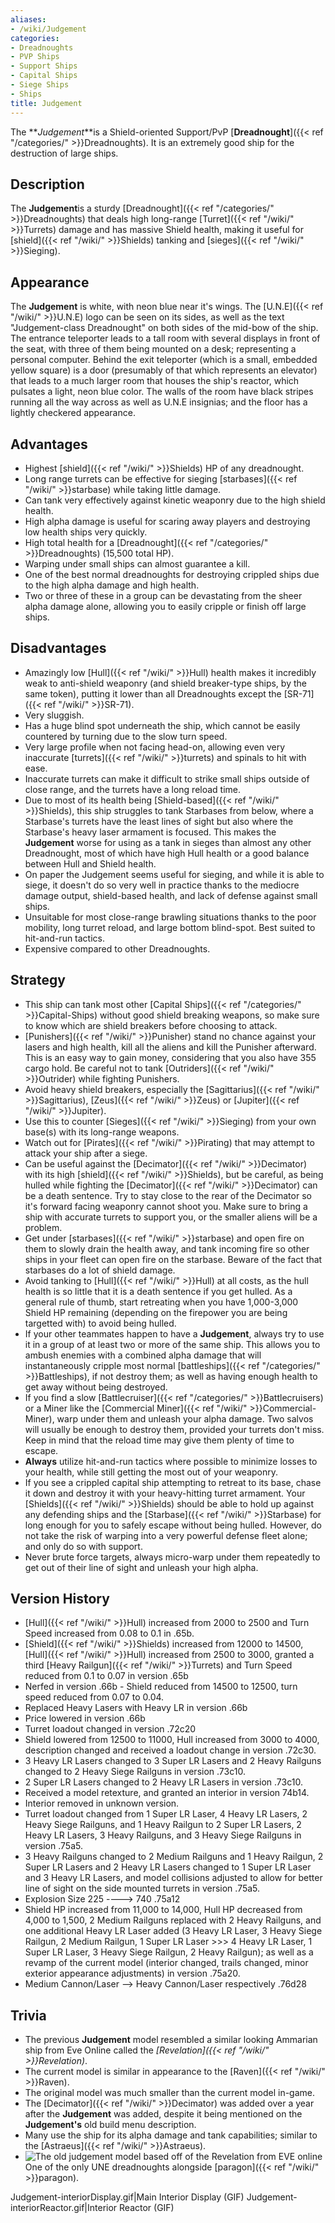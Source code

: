 ```yaml
---
aliases:
- /wiki/Judgement
categories:
- Dreadnoughts
- PVP Ships
- Support Ships
- Capital Ships
- Siege Ships
- Ships
title: Judgement
---
```


The **_Judgement_**is a Shield-oriented Support/PvP [**Dreadnought**]({{< ref "/categories/" >}}Dreadnoughts). It is an extremely good ship for the destruction of large ships. 

## Description

The **Judgement**is a sturdy [Dreadnought]({{< ref "/categories/" >}}Dreadnoughts) that deals high long-range [Turret]({{< ref "/wiki/" >}}Turrets) damage and has massive Shield health, making it useful for [shield]({{< ref "/wiki/" >}}Shields) tanking and [sieges]({{< ref "/wiki/" >}}Sieging).

## Appearance

The **Judgement** is white, with neon blue near it's wings. The [U.N.E]({{< ref "/wiki/" >}}U.N.E) logo can be seen on its sides, as well as the text "Judgement-class Dreadnought" on both sides of the mid-bow of the ship. The entrance teleporter leads to a tall room with several displays in front of the seat, with three of them being mounted on a desk; representing a personal computer. Behind the exit teleporter (which is a small, embedded yellow square) is a door (presumably of that which represents an elevator) that leads to a much larger room that houses the ship's reactor, which pulsates a light, neon blue color. The walls of the room have black stripes running all the way across as well as U.N.E insignias; and the floor has a lightly checkered appearance.

## Advantages

- Highest [shield]({{< ref "/wiki/" >}}Shields) HP of any dreadnought.
- Long range turrets can be effective for sieging [starbases]({{< ref "/wiki/" >}}starbase) while taking little damage.
- Can tank very effectively against kinetic weaponry due to the high shield health.
- High alpha damage is useful for scaring away players and destroying low health ships very quickly.
- High total health for a [Dreadnought]({{< ref "/categories/" >}}Dreadnoughts) (15,500 total HP).
- Warping under small ships can almost guarantee a kill.
- One of the best normal dreadnoughts for destroying crippled ships due to the high alpha damage and high health.
- Two or three of these in a group can be devastating from the sheer alpha damage alone, allowing you to easily cripple or finish off large ships.

## Disadvantages

- Amazingly low [Hull]({{< ref "/wiki/" >}}Hull) health makes it incredibly weak to anti-shield weaponry (and shield breaker-type ships, by the same token), putting it lower than all Dreadnoughts except the [SR-71]({{< ref "/wiki/" >}}SR-71).
- Very sluggish.
- Has a huge blind spot underneath the ship, which cannot be easily countered by turning due to the slow turn speed.
- Very large profile when not facing head-on, allowing even very inaccurate [turrets]({{< ref "/wiki/" >}}turrets) and spinals to hit with ease.
- Inaccurate turrets can make it difficult to strike small ships outside of close range, and the turrets have a long reload time.
- Due to most of its health being [Shield-based]({{< ref "/wiki/" >}}Shields), this ship struggles to tank Starbases from below, where a Starbase's turrets have the least lines of sight but also where the Starbase's heavy laser armament is focused. This makes the **Judgement** worse for using as a tank in sieges than almost any other Dreadnought, most of which have high Hull health or a good balance between Hull and Shield health.
- On paper the Judgement seems useful for sieging, and while it is able to siege, it doesn't do so very well in practice thanks to the mediocre damage output, shield-based health, and lack of defense against small ships.
- Unsuitable for most close-range brawling situations thanks to the poor mobility, long turret reload, and large bottom blind-spot. Best suited to hit-and-run tactics.
- Expensive compared to other Dreadnoughts.

## Strategy

- This ship can tank most other [Capital Ships]({{< ref "/categories/" >}}Capital-Ships) without good shield breaking weapons, so make sure to know which are shield breakers before choosing to attack.
- [Punishers]({{< ref "/wiki/" >}}Punisher) stand no chance against your lasers and high health, kill all the aliens and kill the Punisher afterward. This is an easy way to gain money, considering that you also have 355 cargo hold. Be careful not to tank [Outriders]({{< ref "/wiki/" >}}Outrider) while fighting Punishers.
- Avoid heavy shield breakers, especially the [Sagittarius]({{< ref "/wiki/" >}}Sagittarius), [Zeus]({{< ref "/wiki/" >}}Zeus) or [Jupiter]({{< ref "/wiki/" >}}Jupiter).
- Use this to counter [Sieges]({{< ref "/wiki/" >}}Sieging) from your own base(s) with its long-range weapons.
- Watch out for [Pirates]({{< ref "/wiki/" >}}Pirating) that may attempt to attack your ship after a siege.
- Can be useful against the [Decimator]({{< ref "/wiki/" >}}Decimator) with its high [shield]({{< ref "/wiki/" >}}Shields), but be careful, as being hulled while fighting the [Decimator]({{< ref "/wiki/" >}}Decimator) can be a death sentence. Try to stay close to the rear of the Decimator so it's forward facing weaponry cannot shoot you. Make sure to bring a ship with accurate turrets to support you, or the smaller aliens will be a problem.
- Get under [starbases]({{< ref "/wiki/" >}}starbase) and open fire on them to slowly drain the health away, and tank incoming fire so other ships in your fleet can open fire on the starbase. Beware of the fact that starbases do a lot of shield damage.
- Avoid tanking to [Hull]({{< ref "/wiki/" >}}Hull) at all costs, as the hull health is so little that it is a death sentence if you get hulled. As a general rule of thumb, start retreating when you have 1,000-3,000 Shield HP remaining (depending on the firepower you are being targetted with) to avoid being hulled.
- If your other teammates happen to have a **Judgement**, always try to use it in a group of at least two or more of the same ship. This allows you to ambush enemies with a combined alpha damage that will instantaneously cripple most normal [battleships]({{< ref "/categories/" >}}Battleships), if not destroy them; as well as having enough health to get away without being destroyed.
- If you find a slow [Battlecruiser]({{< ref "/categories/" >}}Battlecruisers) or a Miner like the [Commercial Miner]({{< ref "/wiki/" >}}Commercial-Miner), warp under them and unleash your alpha damage. Two salvos will usually be enough to destroy them, provided your turrets don't miss. Keep in mind that the reload time may give them plenty of time to escape.
- **Always** utilize hit-and-run tactics where possible to minimize losses to your health, while still getting the most out of your weaponry.
- If you see a crippled capital ship attempting to retreat to its base, chase it down and destroy it with your heavy-hitting turret armament. Your [Shields]({{< ref "/wiki/" >}}Shields) should be able to hold up against any defending ships and the [Starbase]({{< ref "/wiki/" >}}Starbase) for long enough for you to safely escape without being hulled. However, do not take the risk of warping into a very powerful defense fleet alone; and only do so with support.
- Never brute force targets, always micro-warp under them repeatedly to get out of their line of sight and unleash your high alpha.

## Version History 

- [Hull]({{< ref "/wiki/" >}}Hull) increased from 2000 to 2500 and Turn Speed increased from 0.08 to 0.1 in .65b.
- [Shield]({{< ref "/wiki/" >}}Shields) increased from 12000 to 14500, [Hull]({{< ref "/wiki/" >}}Hull) increased from 2500 to 3000, granted a third [Heavy Railgun]({{< ref "/wiki/" >}}Turrets) and Turn Speed reduced from 0.1 to 0.07 in version .65b
- Nerfed in version .66b - Shield reduced from 14500 to 12500, turn speed reduced from 0.07 to 0.04.
- Replaced Heavy Lasers with Heavy LR in version .66b
- Price lowered in version .66b
- Turret loadout changed in version .72c20
- Shield lowered from 12500 to 11000, Hull increased from 3000 to 4000, description changed and received a loadout change in version .72c30.
- 3 Heavy LR Lasers changed to 3 Super LR Lasers and 2 Heavy Railguns changed to 2 Heavy Siege Railguns in version .73c10.
- 2 Super LR Lasers changed to 2 Heavy LR Lasers in version .73c10.
- Received a model retexture, and granted an interior in version 74b14.
- Interior removed in unknown version.
- Turret loadout changed from 1 Super LR Laser, 4 Heavy LR Lasers, 2 Heavy Siege Railguns, and 1 Heavy Railgun to 2 Super LR Lasers, 2 Heavy LR Lasers, 3 Heavy Railguns, and 3 Heavy Siege Railguns in version .75a5.
- 3 Heavy Railguns changed to 2 Medium Railguns and 1 Heavy Railgun, 2 Super LR Lasers and 2 Heavy LR Lasers changed to 1 Super LR Laser and 3 Heavy LR Lasers, and model collisions adjusted to allow for better line of sight on the side mounted turrets in version .75a5.
- Explosion Size 225 ----> 740 .75a12
- Shield HP increased from 11,000 to 14,000, Hull HP decreased from 4,000 to 1,500, 2 Medium Railguns replaced with 2 Heavy Railguns, and one additional Heavy LR Laser added (3 Heavy LR Laser, 3 Heavy Siege Railgun, 2 Medium Railgun, 1 Super LR Laser >>> 4 Heavy LR Laser, 1 Super LR Laser, 3 Heavy Siege Railgun, 2 Heavy Railgun); as well as a revamp of the current model (interior changed, trails changed, minor exterior appearance adjustments) in version .75a20.
- Medium Cannon/Laser --> Heavy Cannon/Laser respectively .76d28

## Trivia

- The previous **Judgement** model resembled a similar looking Ammarian ship from Eve Online called the _[Revelation]({{< ref "/wiki/" >}}Revelation)_.
- The current model is similar in appearance to the [Raven]({{< ref "/wiki/" >}}Raven).
- The original model was much smaller than the current model in-game.
- The [Decimator]({{< ref "/wiki/" >}}Decimator) was added over a year after the **Judgement** was added, despite it being mentioned on the **Judgement's** old build menu description.
- Many use the ship for its alpha damage and tank capabilities; similar to the [Astraeus]({{< ref "/wiki/" >}}Astraeus).
- ![The old judgement model based off of the Revelation from EVE
online](Old-Judgement-modej.png "The old judgement model based off of the Revelation from EVE online")One of the only UNE dreadnoughts alongside [paragon]({{< ref "/wiki/" >}}paragon).

Judgement-interiorDisplay.gif|Main Interior Display (GIF) Judgement-interiorReactor.gif|Interior Reactor (GIF)